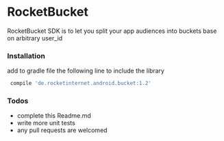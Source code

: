 # RocketBucket

RocketBucket SDK is to let you split your app audiences into buckets base on arbitrary user_id

### Installation

add to gradle file the following line to include the library 
```sh
 compile 'de.rocketinternet.android.bucket:1.2'
```

### Todos

 - complete this Readme.md
 - write more unit tests
 - any pull requests are welcomed
  
 
